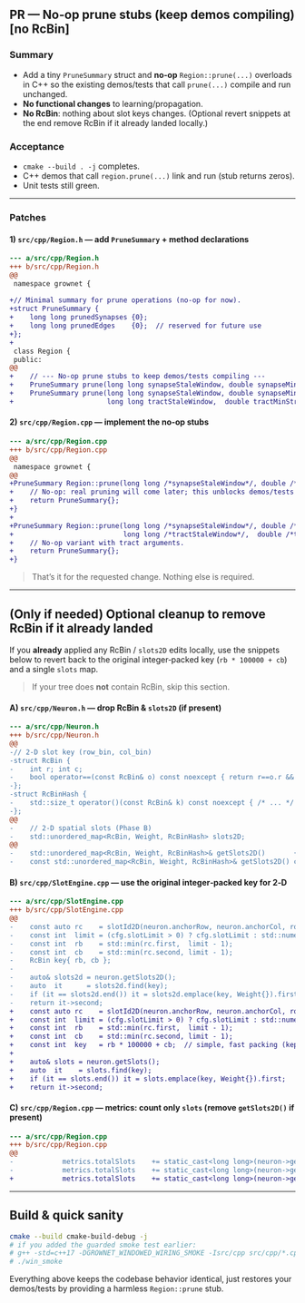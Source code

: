 ## PR — No‑op prune stubs (keep demos compiling) **[no RcBin]**

### Summary

- Add a tiny `PruneSummary` struct and **no‑op** `Region::prune(...)` overloads in C++ so the existing demos/tests that call `prune(...)` compile and run unchanged.
- **No functional changes** to learning/propagation.
- **No RcBin**: nothing about slot keys changes. (Optional revert snippets at the end remove RcBin if it already landed locally.)

### Acceptance

- `cmake --build . -j` completes.
- C++ demos that call `region.prune(...)` link and run (stub returns zeros).
- Unit tests still green.

------

### Patches

#### 1) `src/cpp/Region.h` — add `PruneSummary` + method declarations

```diff
--- a/src/cpp/Region.h
+++ b/src/cpp/Region.h
@@
 namespace grownet {
 
+// Minimal summary for prune operations (no-op for now).
+struct PruneSummary {
+    long long prunedSynapses {0};
+    long long prunedEdges    {0};  // reserved for future use
+};
+
 class Region {
 public:
@@
+    // --- No-op prune stubs to keep demos/tests compiling ---
+    PruneSummary prune(long long synapseStaleWindow, double synapseMinStrength);
+    PruneSummary prune(long long synapseStaleWindow, double synapseMinStrength,
+                       long long tractStaleWindow,  double tractMinStrength);
```

#### 2) `src/cpp/Region.cpp` — implement the no‑op stubs

```diff
--- a/src/cpp/Region.cpp
+++ b/src/cpp/Region.cpp
@@
 namespace grownet {
@@
+PruneSummary Region::prune(long long /*synapseStaleWindow*/, double /*synapseMinStrength*/) {
+    // No-op: real pruning will come later; this unblocks demos/tests that invoke prune().
+    return PruneSummary{};
+}
+
+PruneSummary Region::prune(long long /*synapseStaleWindow*/, double /*synapseMinStrength*/,
+                           long long /*tractStaleWindow*/,  double /*tractMinStrength*/) {
+    // No-op variant with tract arguments.
+    return PruneSummary{};
+}
```

> That’s it for the requested change. Nothing else is required.

------

## (Only if needed) Optional cleanup to **remove RcBin** if it already landed

If you **already** applied any RcBin / `slots2D` edits locally, use the snippets below to revert back to the original integer‑packed key (`rb * 100000 + cb`) and a single `slots` map.

> If your tree does **not** contain RcBin, skip this section.

#### A) `src/cpp/Neuron.h` — drop RcBin & `slots2D` (if present)

```diff
--- a/src/cpp/Neuron.h
+++ b/src/cpp/Neuron.h
@@
-// 2-D slot key (row_bin, col_bin)
-struct RcBin {
-    int r; int c;
-    bool operator==(const RcBin& o) const noexcept { return r==o.r && c==o.c; }
-};
-struct RcBinHash {
-    std::size_t operator()(const RcBin& k) const noexcept { /* ... */ }
-};
@@
-    // 2-D spatial slots (Phase B)
-    std::unordered_map<RcBin, Weight, RcBinHash> slots2D;
@@
-    std::unordered_map<RcBin, Weight, RcBinHash>& getSlots2D()       { return slots2D; }
-    const std::unordered_map<RcBin, Weight, RcBinHash>& getSlots2D() const { return slots2D; }
```

#### B) `src/cpp/SlotEngine.cpp` — use the original integer‑packed key for 2‑D

```diff
--- a/src/cpp/SlotEngine.cpp
+++ b/src/cpp/SlotEngine.cpp
@@
-    const auto rc    = slotId2D(neuron.anchorRow, neuron.anchorCol, row, col);
-    const int  limit = (cfg.slotLimit > 0) ? cfg.slotLimit : std::numeric_limits<int>::max();
-    const int  rb    = std::min(rc.first,  limit - 1);
-    const int  cb    = std::min(rc.second, limit - 1);
-    RcBin key{ rb, cb };
-
-    auto& slots2d = neuron.getSlots2D();
-    auto  it      = slots2d.find(key);
-    if (it == slots2d.end()) it = slots2d.emplace(key, Weight{}).first;
-    return it->second;
+    const auto rc    = slotId2D(neuron.anchorRow, neuron.anchorCol, row, col);
+    const int  limit = (cfg.slotLimit > 0) ? cfg.slotLimit : std::numeric_limits<int>::max();
+    const int  rb    = std::min(rc.first,  limit - 1);
+    const int  cb    = std::min(rc.second, limit - 1);
+    const int  key   = rb * 100000 + cb;  // simple, fast packing (kept intentionally)
+
+    auto& slots = neuron.getSlots();
+    auto  it    = slots.find(key);
+    if (it == slots.end()) it = slots.emplace(key, Weight{}).first;
+    return it->second;
```

#### C) `src/cpp/Region.cpp` — metrics: count only `slots` (remove `getSlots2D()` if present)

```diff
--- a/src/cpp/Region.cpp
+++ b/src/cpp/Region.cpp
@@
-            metrics.totalSlots    += static_cast<long long>(neuron->getSlots().size());
-            metrics.totalSlots    += static_cast<long long>(neuron->getSlots2D().size());
+            metrics.totalSlots    += static_cast<long long>(neuron->getSlots().size());
```

------

## Build & quick sanity

```bash
cmake --build cmake-build-debug -j
# if you added the guarded smoke test earlier:
# g++ -std=c++17 -DGROWNET_WINDOWED_WIRING_SMOKE -Isrc/cpp src/cpp/*.cpp src/cpp/tests/WindowedWiringSmoke.cpp -o win_smoke
# ./win_smoke
```

Everything above keeps the codebase behavior identical, just restores your demos/tests by providing a harmless `Region::prune` stub.